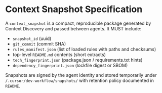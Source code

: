 # Context Snapshot Specification

A `context_snapshot` is a compact, reproducible package generated by Context Discovery and passed between agents. It MUST include:

- `snapshot_id` (uuid)
- `git_commit` (commit SHA)
- `rules_manifest.json` (list of loaded rules with paths and checksums)
- top-level `README.md` contents (short extracts)
- `tech_fingerprint.json` (package.json / requirements.txt hints)
- `dependency_fingerprint.json` (lockfile digest or SBOM)

Snapshots are signed by the agent identity and stored temporarily under `/.cursor/dev-workflow/snapshots/` with retention policy documented in `README`.

